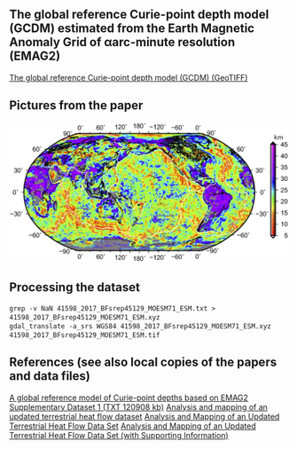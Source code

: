 ## The global reference Curie-point depth model (GCDM) estimated from the Earth Magnetic Anomaly Grid of αarc-minute resolution (EMAG2)

[The global reference Curie-point depth model (GCDM) (GeoTIFF)](41598_2017_BFsrep45129_MOESM71_ESM.tif)

## Pictures from the paper

![Figure 1: The global reference Curie-point depth model (GCDM) estimated in this study from the Earth Magnetic Anomaly Grid of αarc-minute resolution (EMAG216)](Figure1.jpg)

## Processing the dataset

```
grep -v NaN 41598_2017_BFsrep45129_MOESM71_ESM.txt > 41598_2017_BFsrep45129_MOESM71_ESM.xyz
gdal_translate -a_srs WGS84 41598_2017_BFsrep45129_MOESM71_ESM.xyz 41598_2017_BFsrep45129_MOESM71_ESM.tif
```

## References (see also local copies of the papers and data files)

[A global reference model of Curie-point depths based on EMAG2](https://www.nature.com/articles/srep45129?error=cookies_not_supported&code=5244f171-62e1-4d19-9e22-0c49eb92c369)
[Supplementary Dataset 1 (TXT 120908 kb)](https://static-content.springer.com/esm/art%3A10.1038%2Fsrep45129/MediaObjects/41598_2017_BFsrep45129_MOESM71_ESM.txt)
[Analysis and mapping of an updated terrestrial heat flow dataset](https://dacemirror.sci-hub.st/journal-article/d27950c22f667566e68610ed1da4d71f/lucazeau2019.pdf)
[Analysis and Mapping of an Updated Terrestrial Heat Flow Data Set](https://hal.archives-ouvertes.fr/hal-02325104/file/hfinal.pdf)
[Analysis and Mapping of an Updated Terrestrial Heat Flow Data Set (with Supporting Information)](https://agupubs.onlinelibrary.wiley.com/doi/abs/10.1029/2019GC008389)
